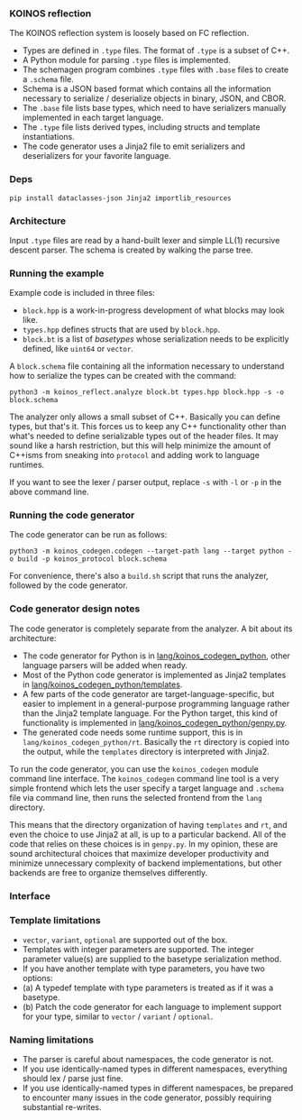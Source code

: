 
### KOINOS reflection

The KOINOS reflection system is loosely based on FC reflection.

- Types are defined in `.type` files.  The format of `.type` is a subset of C++.
- A Python module for parsing `.type` files is implemented.
- The schemagen program combines `.type` files with `.base` files to create a `.schema` file.
- Schema is a JSON based format which contains all the information necessary to serialize / deserialize objects in binary, JSON, and CBOR.
- The `.base` file lists base types, which need to have serializers manually implemented in each target language.
- The `.type` file lists derived types, including structs and template instantiations.
- The code generator uses a Jinja2 file to emit serializers and deserializers for your favorite language.

### Deps

```
pip install dataclasses-json Jinja2 importlib_resources
```

### Architecture

Input `.type` files are read by a hand-built lexer and simple LL(1) recursive descent parser.
The schema is created by walking the parse tree.

### Running the example

Example code is included in three files:

- `block.hpp` is a work-in-progress development of what blocks may look like.
- `types.hpp` defines structs that are used by `block.hpp`.
- `block.bt` is a list of *basetypes* whose serialization needs to be explicitly defined, like `uint64` or `vector`.

A `block.schema` file containing all the information necessary to understand how to serialize the types can be created with the command:

```
python3 -m koinos_reflect.analyze block.bt types.hpp block.hpp -s -o block.schema
```

The analyzer only allows a small subset of C++.  Basically you can define types, but that's it.
This forces us to keep any C++ functionality other than what's needed to define serializable types out of the header files.
It may sound like a harsh restriction, but this will help minimize the amount of C++isms from sneaking into `protocol` and adding
work to language runtimes.

If you want to see the lexer / parser output, replace `-s` with `-l` or `-p` in the above command line.

### Running the code generator

The code generator can be run as follows:

```
python3 -m koinos_codegen.codegen --target-path lang --target python -o build -p koinos_protocol block.schema
```

For convenience, there's also a `build.sh` script that runs the analyzer, followed by the code generator.

### Code generator design notes

The code generator is completely separate from the analyzer.  A bit about its architecture:

- The code generator for Python is in [lang/koinos_codegen_python](lang/koinos_codegen_python), other language parsers will be added when ready.
- Most of the Python code generator is implemented as Jinja2 templates in [lang/koinos_codegen_python/templates](lang/koinos_codegen_python/templates).
- A few parts of the code generator are target-language-specific, but easier to implement in a general-purpose programming language rather than the Jinja2 template language.  For the Python target, this kind of functionality is implemented in [lang/koinos_codegen_python/genpy.py](lang/koinos_codegen_python/genpy.py).
- The generated code needs some runtime support, this is in `lang/koinos_codegen_python/rt`.  Basically the `rt` directory is copied into the output, while the `templates` directory is interpreted with Jinja2.

To run the code generator, you can use the `koinos_codegen` module command line interface.  The `koinos_codegen` command line tool is a very simple frontend which lets the user specify a target language and `.schema` file via command line, then runs the selected frontend from the `lang` directory.

This means that the directory organization of having `templates` and `rt`, and even the choice to use Jinja2 at all, is up to a particular backend.  All of the code that relies on these choices is in `genpy.py`.  In my opinion, these are sound architectural choices that maximize developer productivity and minimize unnecessary complexity of backend implementations, but other backends are free to organize themselves differently.

### Interface

### Template limitations

- `vector`, `variant`, `optional` are supported out of the box.
- Templates with integer parameters are supported.  The integer parameter value(s) are supplied to the basetype serialization method.
- If you have another template with type parameters, you have two options:
- (a) A typedef template with type parameters is treated as if it was a basetype.
- (b) Patch the code generator for each language to implement support for your type, similar to `vector` / `variant` / `optional`.

### Naming limitations

- The parser is careful about namespaces, the code generator is not.
- If you use identically-named types in different namespaces, everything should lex / parse just fine.
- If you use identically-named types in different namespaces, be prepared to encounter many issues in the code generator, possibly requiring substantial re-writes.
